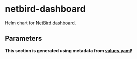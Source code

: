 # netbird-dashboard

Helm chart for [NetBird dashboard](https://github.com/netbirdio/dashboard).

## Parameters

**This section is generated using metadata from [values.yaml](values.yaml)!**
